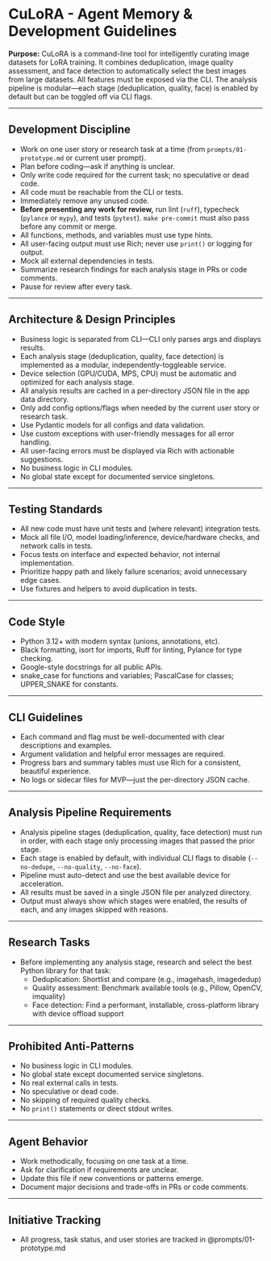 # CuLoRA - Agent Memory & Development Guidelines

**Purpose:**
CuLoRA is a command-line tool for intelligently curating image datasets for LoRA training. It combines deduplication, image quality assessment, and face detection to automatically select the best images from large datasets. All features must be exposed via the CLI. The analysis pipeline is modular—each stage (deduplication, quality, face) is enabled by default but can be toggled off via CLI flags.

---

## Development Discipline

- Work on one user story or research task at a time (from `prompts/01-prototype.md` or current user prompt).
- Plan before coding—ask if anything is unclear.
- Only write code required for the current task; no speculative or dead code.
- All code must be reachable from the CLI or tests.
- Immediately remove any unused code.
- **Before presenting any work for review,** run lint (`ruff`), typecheck (`pylance` or `mypy`), and tests (`pytest`).
  `make pre-commit` must also pass before any commit or merge.
- All functions, methods, and variables must use type hints.
- All user-facing output must use Rich; never use `print()` or logging for output.
- Mock all external dependencies in tests.
- Summarize research findings for each analysis stage in PRs or code comments.
- Pause for review after every task.

---

## Architecture & Design Principles

- Business logic is separated from CLI—CLI only parses args and displays results.
- Each analysis stage (deduplication, quality, face detection) is implemented as a modular, independently-toggleable service.
- Device selection (GPU/CUDA, MPS, CPU) must be automatic and optimized for each analysis stage.
- All analysis results are cached in a per-directory JSON file in the app data directory.
- Only add config options/flags when needed by the current user story or research task.
- Use Pydantic models for all configs and data validation.
- Use custom exceptions with user-friendly messages for all error handling.
- All user-facing errors must be displayed via Rich with actionable suggestions.
- No business logic in CLI modules.
- No global state except for documented service singletons.

---

## Testing Standards

- All new code must have unit tests and (where relevant) integration tests.
- Mock all file I/O, model loading/inference, device/hardware checks, and network calls in tests.
- Focus tests on interface and expected behavior, not internal implementation.
- Prioritize happy path and likely failure scenarios; avoid unnecessary edge cases.
- Use fixtures and helpers to avoid duplication in tests.

---

## Code Style

- Python 3.12+ with modern syntax (unions, annotations, etc).
- Black formatting, isort for imports, Ruff for linting, Pylance for type checking.
- Google-style docstrings for all public APIs.
- snake_case for functions and variables; PascalCase for classes; UPPER_SNAKE for constants.

---

## CLI Guidelines

- Each command and flag must be well-documented with clear descriptions and examples.
- Argument validation and helpful error messages are required.
- Progress bars and summary tables must use Rich for a consistent, beautiful experience.
- No logs or sidecar files for MVP—just the per-directory JSON cache.

---

## Analysis Pipeline Requirements

- Analysis pipeline stages (deduplication, quality, face detection) must run in order, with each stage only processing images that passed the prior stage.
- Each stage is enabled by default, with individual CLI flags to disable (`--no-dedupe`, `--no-quality`, `--no-face`).
- Pipeline must auto-detect and use the best available device for acceleration.
- All results must be saved in a single JSON file per analyzed directory.
- Output must always show which stages were enabled, the results of each, and any images skipped with reasons.

---

## Research Tasks

- Before implementing any analysis stage, research and select the best Python library for that task:
  - Deduplication: Shortlist and compare (e.g., imagehash, imagededup)
  - Quality assessment: Benchmark available tools (e.g., Pillow, OpenCV, imquality)
  - Face detection: Find a performant, installable, cross-platform library with device offload support

---

## Prohibited Anti-Patterns

- No business logic in CLI modules.
- No global state except documented service singletons.
- No real external calls in tests.
- No speculative or dead code.
- No skipping of required quality checks.
- No `print()` statements or direct stdout writes.

---

## Agent Behavior

- Work methodically, focusing on one task at a time.
- Ask for clarification if requirements are unclear.
- Update this file if new conventions or patterns emerge.
- Document major decisions and trade-offs in PRs or code comments.

---

## Initiative Tracking

- All progress, task status, and user stories are tracked in @prompts/01-prototype.md
